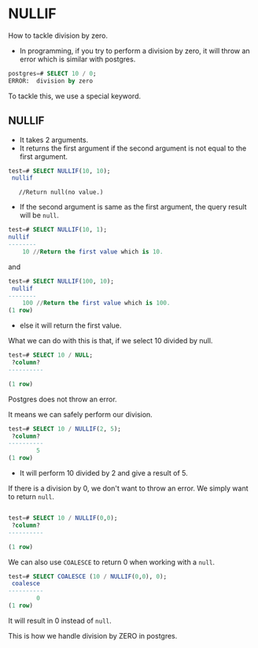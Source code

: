 # NULLIF

How to tackle division by zero. 

- In programming, if you try to perform a division by zero, it will throw an error which is similar with postgres.

```sql
postgres=# SELECT 10 / 0;
ERROR:  division by zero
```

To tackle this, we use a special keyword.

## NULLIF

- It takes 2 arguments.
- It returns the first argument if the second argument is not equal to the first argument. 

```sql
test=# SELECT NULLIF(10, 10);
 nullif
 ```
       //Return null(no value.)
 - If the second argument is same as the first argument, the query result will be `null`.

 ```sql
 test=# SELECT NULLIF(10, 1);
 nullif
--------
     10 //Return the first value which is 10.
```

and 
 

```sql
test=# SELECT NULLIF(100, 10);
 nullif
--------
    100 //Return the first value which is 100.
(1 row)
```

- else it will return the first value. 

What we can do with this is that, if we select 10 divided by null. 

```sql
test=# SELECT 10 / NULL;
 ?column?
----------

(1 row)
```
Postgres does not throw an error.

It means we can safely perform our division. 

```sql
test=# SELECT 10 / NULLIF(2, 5);
 ?column?
----------
        5
(1 row)
```
- It will perform 10 divided by 2 and give a result of 5. 

If there is a division by 0, we don't want to throw an error. We simply want to return `null`.

```sql

test=# SELECT 10 / NULLIF(0,0);
 ?column?
----------

(1 row)

```

We can also use `COALESCE` to return 0 when working with a `null`.

```sql
test=# SELECT COALESCE (10 / NULLIF(0,0), 0);
 coalesce
----------
        0
(1 row)
```

It will result in 0 instead of `null`.

This is how we handle division by ZERO in postgres. 






 




